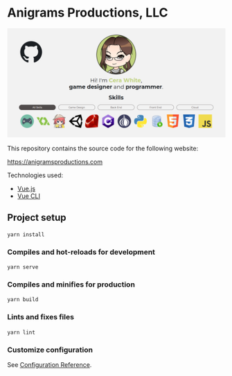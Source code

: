 # Anigrams Productions, LLC

![Social Preview](./social_preview.png)

This repository contains the source code for the following website:

https://anigramsproductions.com

Technologies used:
* [Vue.js](https://vuejs.org/)
* [Vue CLI](https://cli.vuejs.org/)

## Project setup
```
yarn install
```

### Compiles and hot-reloads for development
```
yarn serve
```

### Compiles and minifies for production
```
yarn build
```

### Lints and fixes files
```
yarn lint
```

### Customize configuration
See [Configuration Reference](https://cli.vuejs.org/config/).
